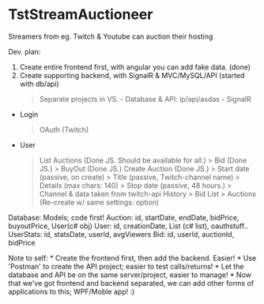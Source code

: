 # TstStreamAuctioneer
Streamers from eg. Twitch & Youtube can auction their hosting

Dev. plan:
1) Create entire frontend first, with angular you can add fake data. (done)
2) Create supporting backend, with SignalR & MVC/MySQL/API (started with db/api)
	> Separate projects in VS.
		- Database & API: ip/api/asdas
		- SignalR

- Login
	> OAuth (Twitch)
- User
	> List Auctions (Done JS. Should be available for all.)
		> Bid (Done JS.)
		> BuyOut (Done JS.)
	> Create Auction (Done JS.)
		> Start date (passive, on create)
		> Title (passive, Twitch-channel name)
		> Details (max chars: 140)
		> Stop date (passive, 48 hours.)
		> Channel & data taken from twitch-api
	> History 
		> Bid List
		> Auctions (Re-create w/ same settings: option)

Database:
	Models; code first!
		Auction:	id, startDate, endDate, bidPrice, buyoutPrice, User(c# obj)
		User:		id, creationDate, List<Auction> (c# list), oauthstuff..
		UserStats:	id, statsDate, userId, avgViewers
		Bid:		id, userId, auctionId, bidPrice


Note to self:
	* Create the frontend first, then add the backend. Easier!
	* Use 'Postman' to create the API project; easier to test calls/returns!
	* Let the database and API be on the same server/project, easier to manage!
	* Now that we've got frontend and backend separated, we can add other forms of applications to this; WPF/Moble app! :)
	
